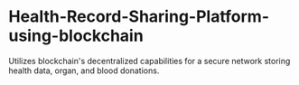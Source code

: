 # Health-Record-Sharing-Platform-using-blockchain
Utilizes blockchain's decentralized capabilities for a secure network storing health data, organ, and blood donations.
